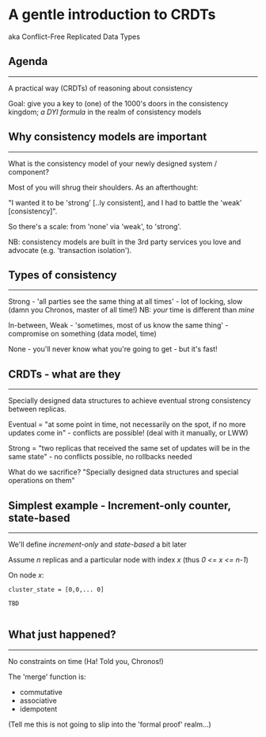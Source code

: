 # A gentle introduction to CRDTs

aka Conflict-Free Replicated Data Types

## Agenda
---

A practical way (CRDTs) of reasoning about consistency

Goal: give you a key to (one) of the 1000's doors in the consistency kingdom; *a DYI formula* in the realm of consistency models

## Why consistency models are important
---

What is the consistency model of your newly designed system / component?

Most of you will shrug their shoulders. As an afterthought: 

"I wanted it to be 'strong' [..ly consistent], and I had to battle the 'weak' [consistency]".

So there's a scale: from 'none' via 'weak', to 'strong'.

NB: consistency models are built in the 3rd party services you love and advocate (e.g. 'transaction isolation').

## Types of consistency
---

Strong - 'all parties see the same thing at all times' - lot of locking, slow (damn you Chronos, master of all time!) NB: *your* time is different than *mine*

In-between, Weak - 'sometimes, most of us know the same thing' - compromise on something (data model, time)

None - you'll never know what you're going to get - but it's fast!

## CRDTs - what are they
---

Specially designed data structures to achieve eventual strong consistency between replicas.

Eventual = "at some point in time, not necessarily on the spot, if no more updates come in" - conflicts are possible! (deal with it manually, or LWW)

Strong = "two replicas that received the same set of updates will be in the same state" - no conflicts possible, no rollbacks needed

What do we sacrifice? "Specially designed data structures and special operations on them"

## Simplest example - Increment-only counter, state-based
---

We'll define *increment-only* and *state-based* a bit later

Assume *n* replicas and a particular node with index *x* (thus *0 <= x <= n-1*)

On node *x*:

```
cluster_state = [0,0,... 0]

TBD


```

## What just happened?
---

No constraints on time (Ha! Told you, Chronos!)

The 'merge' function is:
* commutative
* associative
* idempotent

(Tell me this is not going to slip into the 'formal proof' realm...)

 
